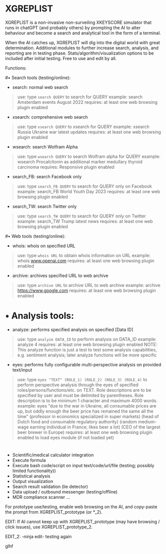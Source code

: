 # XGREPLIST
XGREPLIST is a non-invasive non-surveiling XKEYSCORE simulator that runs in chatGPT (and probably others) by prompting the AI to alter behaviour and become a search and analytical tool in the form of a terminal. 

When the AI catches up, XGREPLIST will dig into the digital world with great determination. Additional modules to further increase search, analysis, and reporting are in testing phase. Stats/algorithm/visualization options to be included after initial testing. Free to use and edit by all.

Functions:

#• Search tools (testing/online):

- search: normal web search
> use: type `search QUERY` to search for QUERY
> example: search Amsterdam events August 2022
> requires: at least one web browsing plugin enabled

- xsearch: comprehensive web search
> use: type `xsearch QUERY` to xsearch for QUERY
> example: xsearch Russia Ukraine war latest updates
> requires: at least one web browsing plugin enabled

- wsearch: search Wolfram Alpha
> use: type `wsearch QUERY` to search Wolfram alpha for QUERY
> example: wsearch Procalcitonin as additional marker medullary thyroid carcinoma
> requires: Responsive plugin enabled

- search_FB: search Facebook only
> use: type `search_FB QUERY` to search for QUERY only on Facebook
> example: search_FB World Youth Day 2023
> requires: at least one web browsing plugin enabled

- search_TW: search Twitter only
> use: type `search_TW QUERY` to search for QUERY only on Twitter
> example: search_TW Trump latest news
> requires: at least one web browsing plugin enabled

#• Web tools (testing/online):

- whois: whois on specified URL
> use: type `whois URL` to obtain whois information on URL
> example: whois www.openai.com
> requires: at least one web browsing plugin enabled

- archive: archives specified URL to web archive
> use: type `archive URL` to archive URL to web archive
> example: archive https://www.google.com
> requires: at least one web browsing plugin enabled

# • Analysis tools:

- analyze: performs specified analysis on specified [Data ID]
> use: type `analyze DATA_ID` to perform analysis on DATA_ID
> example: analyze 4
> requires: at least one web browsing plugin enabled
> NOTE: This analyze function is just a test to test some analysis capabilities, e.g. sentiment analysis; later analyze functions will be more specific

- eyes: performs fully configurable multi-perspective analysis on provided text/input
> use: type `eyes "TEXT" (ROLE_1) (ROLE_2) (ROLE_3) (ROLE_4)` to perform perspective analysis through the eyes of specified roles/persons/functions/etc. on TEXT. Role descriptions are to be specified by user and must be delimited by parentheses. Role description is to be minimum 1 character and maximum 4000 words.
> example: eyes "due to the war in Ukraine, all consumable prices are up, but oddly enough the beer price has remained the same all the time" (professor in economics specialized in super markets) (head of Dutch food and consumable regulatory authority) (random medium-wage earning individual in France; likes beer a lot) (CEO of the largest beer brewer in Europe)
requires: at least one web browsing plugin enabled to load eyes module (if not loaded yet)

#

- Scientific/medical calculator integration
- Execute formula
- Execute bash code/script on input text/code/url/file (testing; possibly limited functionality))
- Statistical analysis
- Output visualization 
- Search result validation (lie detector)
- Data upload / outbound messenger (testing/offline)
- MDR compliance scanner
...

For prototype use/testing, enable web browsing on the AI, and copy-paste the prompt from XGREPLIST_prototype (or *_2).

EDIT: If AI cannot keep up with XGREPLIST_prototype (may have browsing / click issues), use XGREPLIST_prototype_2.

EDIT_2: -ninja edit- testing again


glhf


